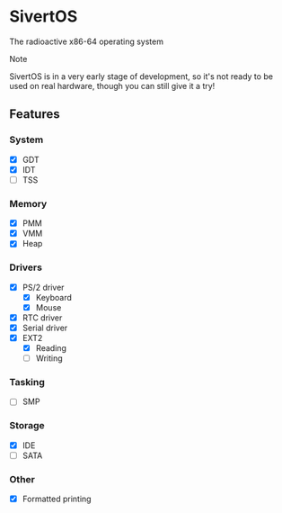 # SivertOS
The radioactive x86-64 operating system

> [!NOTE]
> SivertOS is in a very early stage of development, so it's not ready to be used on real hardware, though you can still give it a try!

## Features

### System
- [X] GDT
- [X] IDT
- [ ] TSS

### Memory
- [X] PMM
- [X] VMM
- [X] Heap

### Drivers
- [X] PS/2 driver
    - [X] Keyboard
    - [X] Mouse
- [X] RTC driver
- [X] Serial driver
- [X] EXT2
    - [X] Reading
    - [ ] Writing

### Tasking
- [ ] SMP

### Storage
- [X] IDE
- [ ] SATA

### Other
- [X] Formatted printing